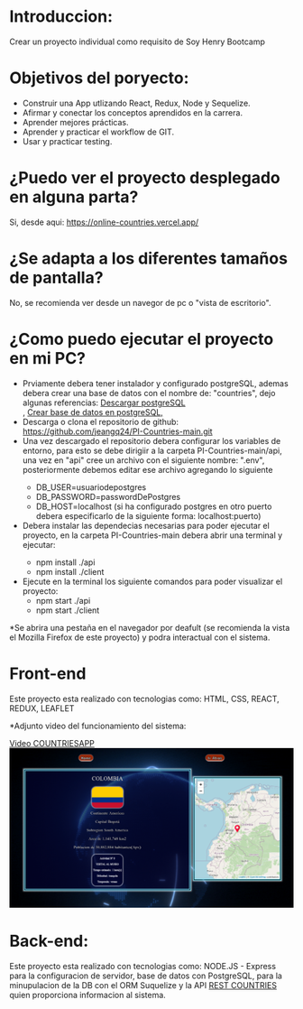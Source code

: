 # Introduccion: 

Crear un proyecto individual como requisito de Soy Henry Bootcamp

# Objetivos del poryecto:

  <ul>
  <li>Construir una App utlizando React, Redux, Node y Sequelize.</li>
  <li>Afirmar y conectar los conceptos aprendidos en la carrera.</li>
  <li>Aprender mejores prácticas.</li>
  <li>Aprender y practicar el workflow de GIT.</li>
  <li>Usar y practicar testing.</li>
  </ul>

# ¿Puedo ver el proyecto desplegado en alguna parta?

Si, desde aqui: 
https://online-countries.vercel.app/

# ¿Se adapta a los diferentes tamaños de pantalla?

No, se recomienda ver desde un navegor de pc o "vista de escritorio".

# ¿Como puedo ejecutar el proyecto en mi PC?
  
  <ul>
  <li>Prviamente debera tener instalador y configurado postgreSQL, ademas debera crear una base de datos con el nombre de: "countries", dejo algunas referencias: 
  <a href="https://www.postgresql.org/download/" target="_blank">Descargar postgreSQL</a></li>, <a href="https://www.todopostgresql.com/como-crear-base-de-datos-en-postgresql/" target="_blank">Crear base de datos en postgreSQL,</a></li>
  <li>Descarga o clona el repositorio de github: <a href="https://github.com/jeangq24/PI-Countries-main.git" target="_blank"> https://github.com/jeangq24/PI-Countries-main.git</a>
  <li>Una vez descargado el repositorio debera configurar los variables de entorno, para esto se debe dirigiir a la carpeta PI-Countries-main/api, una vez en
  "api" cree un archivo con el siguiente nombre: ".env", posteriormente debemos editar ese archivo agregando lo siguiente</li>
    <ul>
      <li>DB_USER=usuariodepostgres</li>
      <li>DB_PASSWORD=passwordDePostgres</li>
      <li>DB_HOST=localhost (si ha configurado postgres en otro puerto debera especificarlo de la siguiente forma: localhost:puerto)</li>
    </ul>
    <li>Debera instalar las dependecias necesarias para poder ejecutar el proyecto, en la carpeta PI-Countries-main debera abrir una terminal y ejecutar:</li>
      <ul>
        <li> npm install ./api</li>
        <li> npm install ./client</li>
      </ul>
    <li> Ejecute en la terminal los siguiente comandos para poder visualizar el proyecto:
      <ul>
        <li>npm start ./api</li>
        <li>npm start ./client</li>
      </ul>
  </ul>

*Se abrira una pestaña en el navegador por deafult (se recomienda la vista el Mozilla Firefox de este proyecto) y podra interactual con el sistema.

# Front-end 

Este proyecto esta realizado con tecnologias como: HTML, CSS, REACT, REDUX, LEAFLET 

*Adjunto video del funcionamiento del sistema: 

<a href="https://youtu.be/pj9REeJMRHA" target="_blank">Video COUNTRIESAPP</a>
![](https://github.com/jeangq24/PI-Countries-main/blob/master/Screenshot_2021-10-05_21_38_12.png)


# Back-end: 

Este proyecto esta realizado con tecnologias como: NODE.JS - Express para la configuracion de servidor, base de datos con PostgreSQL, para la minupulacion de la DB con el ORM Suquelize y la API <a href="www.restcountries.com" target="_blank">REST COUNTRIES</a> quien proporciona informacion al sistema.
